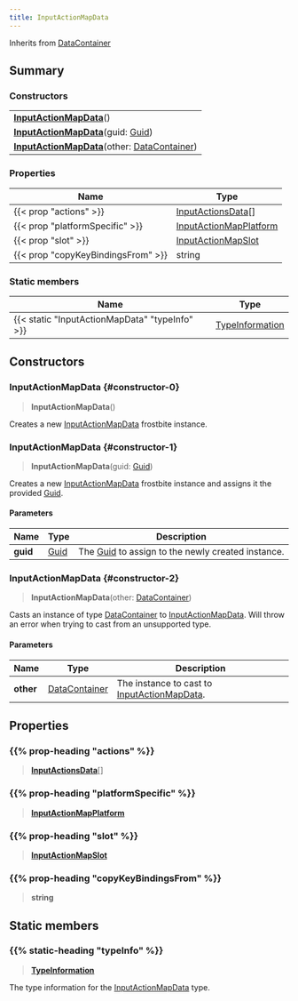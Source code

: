 ```yaml
---
title: InputActionMapData
---
```


Inherits from [DataContainer](/vext/ref/shared/type/datacontainer)

## Summary

### Constructors

|  |
| --- |
| **[InputActionMapData](#constructor-0)**() |
| **[InputActionMapData](#constructor-1)**(guid: [Guid](/vext/ref/shared/type/guid)) |
| **[InputActionMapData](#constructor-2)**(other: [DataContainer](/vext/ref/shared/type/datacontainer)) |

### Properties

| Name | Type |
| ---- | ---- |
| {{< prop "actions" >}} | [InputActionsData](/vext/ref/fb/inputactionsdata)[] |
| {{< prop "platformSpecific" >}} | [InputActionMapPlatform](/vext/ref/fb/inputactionmapplatform) |
| {{< prop "slot" >}} | [InputActionMapSlot](/vext/ref/fb/inputactionmapslot) |
| {{< prop "copyKeyBindingsFrom" >}} | string |

### Static members

| Name | Type |
| ---- | ---- |
| {{< static "InputActionMapData" "typeInfo" >}} | [TypeInformation](/vext/ref/shared/type/typeinformation) |

## Constructors

### InputActionMapData {#constructor-0}

> **InputActionMapData**()

Creates a new [InputActionMapData](/vext/ref/fb/inputactionmapdata) frostbite instance.

### InputActionMapData {#constructor-1}

> **InputActionMapData**(guid: [Guid](/vext/ref/shared/type/guid))

Creates a new [InputActionMapData](/vext/ref/fb/inputactionmapdata) frostbite instance and assigns it the provided [Guid](/vext/ref/shared/type/guid).

#### Parameters

| Name | Type | Description |
| ---- | ---- | ----------- |
| **guid** | [Guid](/vext/ref/shared/type/guid) | The [Guid](/vext/ref/shared/type/guid) to assign to the newly created instance. |

### InputActionMapData {#constructor-2}

> **InputActionMapData**(other: [DataContainer](/vext/ref/shared/type/datacontainer))

Casts an instance of type [DataContainer](/vext/ref/shared/type/datacontainer) to [InputActionMapData](/vext/ref/fb/inputactionmapdata). Will throw an error when trying to cast from an unsupported type.

#### Parameters

| Name | Type | Description |
| ---- | ---- | ----------- |
| **other** | [DataContainer](/vext/ref/shared/type/datacontainer) | The instance to cast to [InputActionMapData](/vext/ref/fb/inputactionmapdata). |

## Properties

### {{% prop-heading "actions" %}}

> **[InputActionsData](/vext/ref/fb/inputactionsdata)**[]

### {{% prop-heading "platformSpecific" %}}

> **[InputActionMapPlatform](/vext/ref/fb/inputactionmapplatform)**

### {{% prop-heading "slot" %}}

> **[InputActionMapSlot](/vext/ref/fb/inputactionmapslot)**

### {{% prop-heading "copyKeyBindingsFrom" %}}

> **string**

## Static members

### {{% static-heading "typeInfo" %}}

> **[TypeInformation](/vext/ref/shared/type/typeinformation)**

The type information for the [InputActionMapData](/vext/ref/fb/inputactionmapdata) type.

